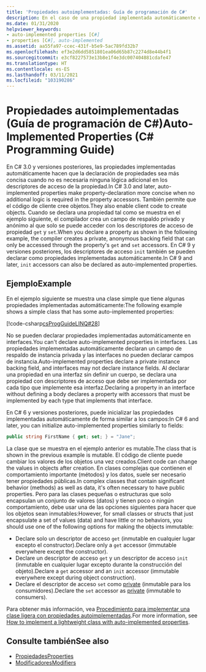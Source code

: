 ```yaml
---
title: 'Propiedades autoimplementadas: Guía de programación de C#'
description: En el caso de una propiedad implementada automáticamente en C#, el compilador crea un campo de respaldo privado y anónimo al que solo se accede a través de los descriptores de acceso get y set de la propiedad.
ms.date: 01/31/2020
helpviewer_keywords:
- auto-implemented properties [C#]
- properties [C#], auto-implemented
ms.assetid: aa55fa97-ccec-431f-b5e9-5ac789fd32b7
ms.openlocfilehash: ef3e2d6dd5851801ea06d65b87c2274d8e44b4f1
ms.sourcegitcommit: e3cf8227573e13b8e1f4e3dc007404881cdafe47
ms.translationtype: HT
ms.contentlocale: es-ES
ms.lasthandoff: 03/11/2021
ms.locfileid: "103190286"
---
```

# <a name="auto-implemented-properties-c-programming-guide"></a><span data-ttu-id="eb077-103">Propiedades autoimplementadas (Guía de programación de C#)</span><span class="sxs-lookup"><span data-stu-id="eb077-103">Auto-Implemented Properties (C# Programming Guide)</span></span>

<span data-ttu-id="eb077-104">En C# 3.0 y versiones posteriores, las propiedades implementadas automáticamente hacen que la declaración de propiedades sea más concisa cuando no es necesaria ninguna lógica adicional en los descriptores de acceso de la propiedad.</span><span class="sxs-lookup"><span data-stu-id="eb077-104">In C# 3.0 and later, auto-implemented properties make property-declaration more concise when no additional logic is required in the property accessors.</span></span> <span data-ttu-id="eb077-105">También permite que el código de cliente cree objetos.</span><span class="sxs-lookup"><span data-stu-id="eb077-105">They also enable client code to create objects.</span></span> <span data-ttu-id="eb077-106">Cuando se declara una propiedad tal como se muestra en el ejemplo siguiente, el compilador crea un campo de respaldo privado y anónimo al que solo se puede acceder con los descriptores de acceso de propiedad `get` y `set`.</span><span class="sxs-lookup"><span data-stu-id="eb077-106">When you declare a property as shown in the following example, the compiler creates a private, anonymous backing field that can only be accessed through the property's `get` and `set` accessors.</span></span> <span data-ttu-id="eb077-107">En C# 9 y versiones posteriores, los descriptores de acceso `init` también se pueden declarar como propiedades implementadas automáticamente.</span><span class="sxs-lookup"><span data-stu-id="eb077-107">In C# 9 and later, `init` accessors can also be declared as auto-implemented properties.</span></span>
  
## <a name="example"></a><span data-ttu-id="eb077-108">Ejemplo</span><span class="sxs-lookup"><span data-stu-id="eb077-108">Example</span></span>

<span data-ttu-id="eb077-109">En el ejemplo siguiente se muestra una clase simple que tiene algunas propiedades implementadas automáticamente:</span><span class="sxs-lookup"><span data-stu-id="eb077-109">The following example shows a simple class that has some auto-implemented properties:</span></span>  

[!code-csharp[csProgGuideLINQ#28](~/samples/snippets/csharp/VS_Snippets_VBCSharp/csProgGuideLINQ/CS/csRef30LangFeatures_2.cs#28)]  

<span data-ttu-id="eb077-110">No se pueden declarar propiedades implementadas automáticamente en interfaces.</span><span class="sxs-lookup"><span data-stu-id="eb077-110">You can't declare auto-implemented properties in interfaces.</span></span> <span data-ttu-id="eb077-111">Las propiedades implementadas automáticamente declaran un campo de respaldo de instancia privada y las interfaces no pueden declarar campos de instancia.</span><span class="sxs-lookup"><span data-stu-id="eb077-111">Auto-implemented properties declare a private instance backing field, and interfaces may not declare instance fields.</span></span> <span data-ttu-id="eb077-112">Al declarar una propiedad en una interfaz sin definir un cuerpo, se declara una propiedad con descriptores de acceso que debe ser implementada por cada tipo que implemente esa interfaz.</span><span class="sxs-lookup"><span data-stu-id="eb077-112">Declaring a property in an interface without defining a body declares a property with accessors that must be implemented by each type that implements that interface.</span></span>

<span data-ttu-id="eb077-113">En C# 6 y versiones posteriores, puede inicializar las propiedades implementadas automáticamente de forma similar a los campos:</span><span class="sxs-lookup"><span data-stu-id="eb077-113">In C# 6 and later, you can initialize auto-implemented properties similarly to fields:</span></span>  

```csharp  
public string FirstName { get; set; } = "Jane";  
```  

<span data-ttu-id="eb077-114">La clase que se muestra en el ejemplo anterior es mutable.</span><span class="sxs-lookup"><span data-stu-id="eb077-114">The class that is shown in the previous example is mutable.</span></span> <span data-ttu-id="eb077-115">El código de cliente puede cambiar los valores de los objetos una vez creados.</span><span class="sxs-lookup"><span data-stu-id="eb077-115">Client code can change the values in objects after creation.</span></span> <span data-ttu-id="eb077-116">En clases complejas que contienen el comportamiento importante (métodos) y los datos, suele ser necesario tener propiedades públicas.</span><span class="sxs-lookup"><span data-stu-id="eb077-116">In complex classes that contain significant behavior (methods) as well as data, it's often necessary to have public properties.</span></span> <span data-ttu-id="eb077-117">Pero para las clases pequeñas o estructuras que solo encapsulan un conjunto de valores (datos) y tienen poco o ningún comportamiento, debe usar una de las opciones siguientes para hacer que los objetos sean inmutables:</span><span class="sxs-lookup"><span data-stu-id="eb077-117">However, for small classes or structs that just encapsulate a set of values (data) and have little or no behaviors, you should use one of the following options for making the objects immutable:</span></span>

* <span data-ttu-id="eb077-118">Declare solo un descriptor de acceso `get` (inmutable en cualquier lugar excepto el constructor).</span><span class="sxs-lookup"><span data-stu-id="eb077-118">Declare only a `get` accessor (immutable everywhere except the constructor).</span></span>
* <span data-ttu-id="eb077-119">Declare un descriptor de acceso `get` y un descriptor de acceso `init` (inmutable en cualquier lugar excepto durante la construcción del objeto).</span><span class="sxs-lookup"><span data-stu-id="eb077-119">Declare a `get` accessor and an `init` accessor (immutable everywhere except during object construction).</span></span>
* <span data-ttu-id="eb077-120">Declare el descriptor de acceso `set` como [private](../../language-reference/keywords/private.md) (inmutable para los consumidores).</span><span class="sxs-lookup"><span data-stu-id="eb077-120">Declare the `set` accessor as [private](../../language-reference/keywords/private.md) (immutable to consumers).</span></span>

<span data-ttu-id="eb077-121">Para obtener más información, vea [Procedimiento para implementar una clase ligera con propiedades autoimplementadas](./how-to-implement-a-lightweight-class-with-auto-implemented-properties.md).</span><span class="sxs-lookup"><span data-stu-id="eb077-121">For more information, see [How to implement a lightweight class with auto-implemented properties](./how-to-implement-a-lightweight-class-with-auto-implemented-properties.md).</span></span>

## <a name="see-also"></a><span data-ttu-id="eb077-122">Consulte también</span><span class="sxs-lookup"><span data-stu-id="eb077-122">See also</span></span>

- [<span data-ttu-id="eb077-123">Propiedades</span><span class="sxs-lookup"><span data-stu-id="eb077-123">Properties</span></span>](./properties.md)
- [<span data-ttu-id="eb077-124">Modificadores</span><span class="sxs-lookup"><span data-stu-id="eb077-124">Modifiers</span></span>](../../language-reference/keywords/index.md)
